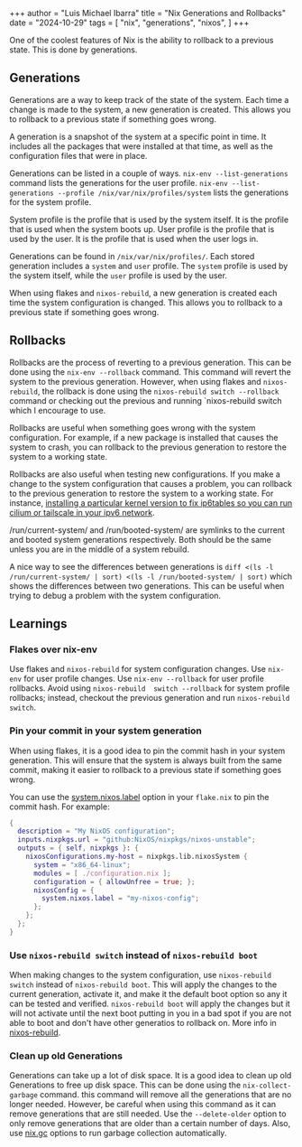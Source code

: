 +++
author = "Luis Michael Ibarra"
title = "Nix Generations and Rollbacks"
date = "2024-10-29"
tags = [
    "nix",
    "generations",
    "nixos",
]
+++

One of the coolest features of Nix is the ability to rollback to a previous state. 
This is done by generations.

## Generations

Generations are a way to keep track of the state of the system. Each time a change 
is made to the system, a new generation is created. This allows you to rollback 
to a previous state if something goes wrong.

A generation is a snapshot of the system at a specific point in time. It includes
all the packages that were installed at that time, as well as the configuration
files that were in place.

Generations can be listed in a couple of ways. `nix-env --list-generations` command 
lists the generations for the user profile. `nix-env --list-generations --profile /nix/var/nix/profiles/system` 
lists the generations for the system profile. 

System profile is the profile that is used by the system itself. It is the profile 
that is used when the system boots up. User profile is the profile that is used by
the user. It is the profile that is used when the user logs in.

Generations can be found in `/nix/var/nix/profiles/`. Each stored generation includes
a `system` and `user` profile. The `system` profile is used by the system itself, while
the `user` profile is used by the user.

When using flakes and `nixos-rebuild`, a new generation is created each time the system
configuration is changed. This allows you to rollback to a previous state if something
goes wrong.

## Rollbacks

Rollbacks are the process of reverting to a previous generation. This can be done using
the `nix-env --rollback` command. This command will revert the system to the previous
generation. However, when using flakes and `nixos-rebuild`, the rollback is done using
the `nixos-rebuild switch --rollback` command or checking out the previous and running
`nixos-rebuild switch which I encourage to use.

Rollbacks are useful when something goes wrong with the system configuration. For example,
if a new package is installed that causes the system to crash, you can rollback to the 
previous generation to restore the system to a working state.

Rollbacks are also useful when testing new configurations. If you make a change to the system 
configuration that causes a problem, you can rollback to the previous generation to restore 
the system to a working state. For instance, [installing a particular kernel version to fix 
ip6tables so you can run cilium or tailscale in your ipv6 network](https://github.com/tailscale/tailscale/issues/13863).

/run/current-system/ and /run/booted-system/ are symlinks to the current and booted system 
generations respectively. Both should be the same unless you are in the middle of a system 
rebuild.

A nice way to see the differences between generations is
`diff <(ls -l /run/current-system/ | sort) <(ls -l /run/booted-system/ | sort)` which 
shows the differences between two generations. This can be useful when trying to 
debug a problem with the system configuration. 

## Learnings

### Flakes over nix-env
Use flakes and `nixos-rebuild` for system configuration changes. Use `nix-env` for user 
profile changes. Use `nix-env --rollback` for user profile rollbacks. Avoid using `nixos-rebuild 
switch --rollback` for system profile rollbacks; instead, checkout the previous generation 
and run `nixos-rebuild switch`.

### Pin your commit in your system generation
When using flakes, it is a good idea to pin the commit hash in your system generation.
This will ensure that the system is always built from the same commit, making it easier
to rollback to a previous state if something goes wrong.

You can use the [system.nixos.label](https://github.com/NixOS/nixpkgs/blob/7eee17a8a5868ecf596bbb8c8beb527253ea8f4d/nixos/modules/misc/label.nix) 
option in your `flake.nix` to pin the commit hash. For example:

```nix
{
  description = "My NixOS configuration";
  inputs.nixpkgs.url = "github:NixOS/nixpkgs/nixos-unstable";
  outputs = { self, nixpkgs }: {
    nixosConfigurations.my-host = nixpkgs.lib.nixosSystem {
      system = "x86_64-linux";
      modules = [ ./configuration.nix ];
      configuration = { allowUnfree = true; };
      nixosConfig = {
        system.nixos.label = "my-nixos-config";
      };
    };
  };
}
```

### Use `nixos-rebuild switch` instead of `nixos-rebuild boot`
When making changes to the system configuration, use `nixos-rebuild switch` instead of 
`nixos-rebuild boot`. This will apply the changes to the current generation, 
activate it, and make it the default boot option so any it can be tested and verified. 
`nixos-rebuild boot` will apply the changes but it will not activate until the 
next boot putting in you in a bad spot if you are not able to boot and don't have 
other generatios to rollback on.
More info in [nixos-rebuild](https://nixos.wiki/wiki/Nixos-rebuild).

### Clean up old Generations
Generations can take up a lot of disk space. It is a good idea to clean up old Generations
to free up disk space. This can be done using the `nix-collect-garbage` command. this
command will remove all the generations that are no longer needed. However, be careful 
when using this command as it can remove generations that are still needed. Use the 
`--delete-older` option to only remove generations that are older than a certain number 
of days.
Also, use [nix.gc](https://github.com/NixOS/nixpkgs/blob/nixos-24.05/nixos/modules/services/misc/nix-gc.nix) options to run garbage collection automatically.
